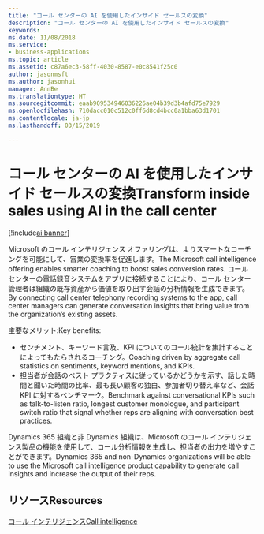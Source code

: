 ```yaml
---
title: "コール センターの AI を使用したインサイド セールスの変換"
description: "コール センターの AI を使用したインサイド セールスの変換"
keywords: 
ms.date: 11/08/2018
ms.service:
- business-applications
ms.topic: article
ms.assetid: c87a6ec3-58ff-4030-8587-e0c8541f25c0
author: jasonmsft
ms.author: jasonhui
manager: AnnBe
ms.translationtype: HT
ms.sourcegitcommit: eaab909534946036226ae04b39d3b4afd75e7929
ms.openlocfilehash: 710dacc010c512c0ff6d8cd4bcc0a1bba63d1701
ms.contentlocale: ja-jp
ms.lasthandoff: 03/15/2019

---
```


# <a name="transform-inside-sales-using-ai-in-the-call-center"></a><span data-ttu-id="9c03b-103">コール センターの AI を使用したインサイド セールスの変換</span><span class="sxs-lookup"><span data-stu-id="9c03b-103">Transform inside sales using AI in the call center</span></span>

[!include[ai banner](../includes/ai.md)] 

<span data-ttu-id="9c03b-104">Microsoft のコール インテリジェンス オファリングは、よりスマートなコーチングを可能にして、営業の変換率を促進します。</span><span class="sxs-lookup"><span data-stu-id="9c03b-104">The Microsoft call intelligence offering enables smarter coaching to boost sales conversion rates.</span></span> <span data-ttu-id="9c03b-105">コール センターの電話録音システムをアプリに接続することにより、コール センター管理者は組織の既存資産から価値を取り出す会話の分析情報を生成できます。</span><span class="sxs-lookup"><span data-stu-id="9c03b-105">By connecting call center telephony recording systems to the app, call center managers can generate conversation insights that bring value from the organization’s existing assets.</span></span>

<span data-ttu-id="9c03b-106">主要なメリット:</span><span class="sxs-lookup"><span data-stu-id="9c03b-106">Key benefits:</span></span>

-   <span data-ttu-id="9c03b-107">センチメント、キーワード言及、KPI についてのコール統計を集計することによってもたらされるコーチング。</span><span class="sxs-lookup"><span data-stu-id="9c03b-107">Coaching driven by aggregate call statistics on sentiments, keyword mentions, and KPIs.</span></span> 
-   <span data-ttu-id="9c03b-108">担当者が会話のベスト プラクティスに従っているかどうかを示す、話した時間と聞いた時間の比率、最も長い顧客の独白、参加者切り替え率など、会話 KPI に対するベンチマーク。</span><span class="sxs-lookup"><span data-stu-id="9c03b-108">Benchmark against conversational KPIs such as talk-to-listen ratio, longest customer monologue, and participant switch ratio that signal whether reps are aligning with conversation best practices.</span></span>

<span data-ttu-id="9c03b-109">Dynamics 365 組織と非 Dynamics 組織は、Microsoft のコール インテリジェンス製品の機能を使用して、コール分析情報を生成し、担当者の出力を増やすことができます。</span><span class="sxs-lookup"><span data-stu-id="9c03b-109">Dynamics 365 and non-Dynamics organizations will be able to use the Microsoft call intelligence product capability to generate call insights and increase the output of their reps.</span></span>

## <a name="resources"></a><span data-ttu-id="9c03b-110">リソース</span><span class="sxs-lookup"><span data-stu-id="9c03b-110">Resources</span></span>

[<span data-ttu-id="9c03b-111">コール インテリジェンス</span><span class="sxs-lookup"><span data-stu-id="9c03b-111">Call intelligence</span></span>](https://docs.microsoft.com/dynamics365/ai/sales/call-intelligence)

